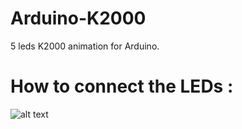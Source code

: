 # Arduino-K2000
5 leds K2000 animation for Arduino.

# How to connect the LEDs :
![alt text](https://image.ibb.co/nhKMPe/K2000_cable.png "K2000")
